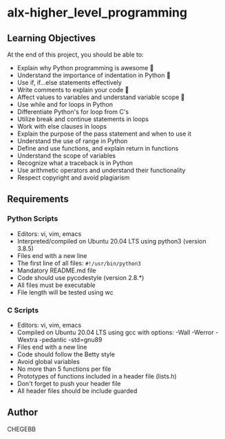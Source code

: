 # alx-higher_level_programming

## Learning Objectives

At the end of this project, you should be able to:

- Explain why Python programming is awesome 🐍
- Understand the importance of indentation in Python 🧐
- Use if, if...else statements effectively
- Write comments to explain your code 📝
- Affect values to variables and understand variable scope 🔢
- Use while and for loops in Python
- Differentiate Python's for loop from C's
- Utilize break and continue statements in loops
- Work with else clauses in loops
- Explain the purpose of the pass statement and when to use it
- Understand the use of range in Python
- Define and use functions, and explain return in functions
- Understand the scope of variables
- Recognize what a traceback is in Python
- Use arithmetic operators and understand their functionality
- Respect copyright and avoid plagiarism

## Requirements

### Python Scripts

- Editors: vi, vim, emacs
- Interpreted/compiled on Ubuntu 20.04 LTS using python3 (version 3.8.5)
- Files end with a new line
- The first line of all files: `#!/usr/bin/python3`
- Mandatory README.md file
- Code should use pycodestyle (version 2.8.*)
- All files must be executable
- File length will be tested using wc

### C Scripts

- Editors: vi, vim, emacs
- Compiled on Ubuntu 20.04 LTS using gcc with options: -Wall -Werror -Wextra -pedantic -std=gnu89
- Files end with a new line
- Code should follow the Betty style
- Avoid global variables
- No more than 5 functions per file
- Prototypes of functions included in a header file (lists.h)
- Don't forget to push your header file
- All header files should be include guarded



## Author

CHEGEBB

